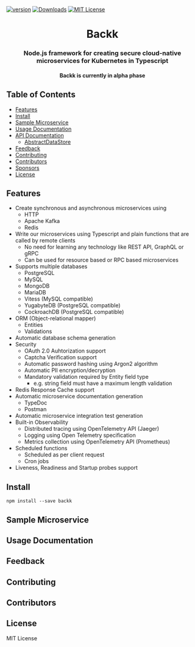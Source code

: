 [![version][version-badge]][package]
[![Downloads][Downloads]][package]
[![MIT License][license-badge]][license]


<h1 align="center">Backk<br/></h1>
<h3 align="center">Node.js framework for creating secure cloud-native microservices for Kubernetes in Typescript</h3>
<h4 align="center">Backk is currently in alpha phase</h4>

## Table of Contents

- [Features](#features)
- [Install](#install)
- [Sample Microservice](#sample-microservice)
- [Usage Documentation](#usage-documentation)
- [API Documentation](#api-documentation)
  - [AbstractDataStore](#api-documentation-abstractdatastore)
- [Feedback](#feedback)
- [Contributing](#contributing)
- [Contributors](#contributors)
- [Sponsors](#sponsors)
- [License](#license)

## <a href="install"></a> Features
* Create synchronous and asynchronous microservices using
  * HTTP
  * Apache Kafka
  * Redis
* Write our microservices using Typescript and plain functions that are called by remote clients
  * No need for learning any technology like REST API, GraphQL or gRPC
  * Can be used for resource based or RPC based microservices
* Supports multiple databases
  * PostgreSQL
  * MySQL
  * MongoDB
  * MariaDB
  * Vitess (MySQL compatible)
  * YugabyteDB (PostgreSQL compatible)
  * CockroachDB (PostgreSQL compatible)
* ORM (Object-relational mapper)
  * Entities
  * Validations
* Automatic database schema generation
* Security
  * OAuth 2.0 Auhtorization support
  * Captcha Verification support
  * Automatic password hashing using Argon2 algorithm
  * Automatic PII encryption/decryption
  * Mandatory validation required by Entity field type
    * e.g. string field must have a maximum length validation
* Redis Response Cache support
* Automatic microservice documentation generation
  * TypeDoc
  * Postman
* Automatic microservice integration test generation
* Built-in Observability
  * Distributed tracing using OpenTelemetry API (Jaeger)
  * Logging using Open Telemetry specification
  * Metrics collection using OpenTelemetry API (Prometheus)
* Scheduled functions
  * Scheduled as per client request
  * Cron jobs
* Liveness, Readiness and Startup probes support

## <a href="install"></a> Install

    npm install --save backk

## <a href="sample-microservice"></a> Sample Microservice

## <a href="usage-documentation"></a> Usage Documentation

## <a href="feedback"></a> Feedback

## <a href="contributing"></a> Contributing

## <a href="contributors"></a> Contributors

## <a href="license"></a>License

MIT License

[license-badge]: https://img.shields.io/badge/license-MIT-green
[license]: https://github.com/backk-node/backk/blob/master/LICENSE
[version-badge]: https://img.shields.io/npm/v/backk.svg?style=flat-square
[package]: https://www.npmjs.com/package/backk
[Downloads]: https://img.shields.io/npm/dm/backk

